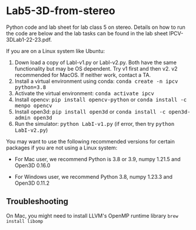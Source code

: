 # Lab5-3D-from-stereo
Python code and lab sheet for lab class 5 on stereo. Details on how to run the code are below and the lab tasks can be found in the lab sheet IPCV-3DLab1-22-23.pdf.

If you are on a Linux system like Ubuntu:

<ol>
  <li> Down load a copy of LabI-v1.py or LabI-v2.py. Both have the same functionality but may be OS dependent. Try v1 first and then v2. v2 recommended for MacOS. If neither work, contact a TA.

  <li> Install a virtual environment using conda: <tt> conda create -n ipcv python=3.8</tt>

  <li> Activate the virtual environment: <tt> conda activate ipcv</tt>

  <li> Install opencv: <tt> pip install opencv-python</tt> or <tt> conda install -c menpo opencv </tt>

  <li> Install open3d: <tt> pip install open3d</tt> or <tt> conda install -c open3d-admin open3d</tt>

  <li> Run the simulator: <tt> python LabI-v1.py</tt> (if error, then try <tt> python LabI-v2.py</tt>)
  </ol>

You may want to use the following recommended versions for certain packages if you are not using a Linux system:

- For Mac user, we recommend Python is 3.8 or 3.9, numpy 1.21.5 and Open3D 0.16.0

- For Windows user, we recommend Python 3.8, numpy 1.23.3 and Open3D 0.11.2


## Troubleshooting

On Mac, you might need to install LLVM's OpenMP runtime library `brew install libomp`
